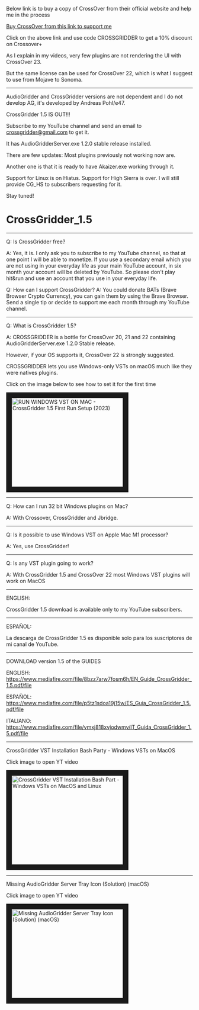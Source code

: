 Below link is to buy a copy of CrossOver from their official website and help me in the process

<a href="https://www.codeweavers.com/store?ad=1009">Buy CrossOver from this link to support me </a>

Click on the above link and use code CROSSGRIDDER to get a 10% discount on Crossover+

As I explain in my videos, very few plugins are not rendering the UI with CrossOver 23. 

But the same license can be used for CrossOver 22, which is what I suggest to use from Mojave to Sonoma.

********************************************************************************************************

AudioGridder and CrossGridder versions are not dependent and I do not develop AG, it's developed by Andreas Pohl/e47.

CrossGridder 1.5 IS OUT!!! 

Subscribe to my YouTube channel and send an email to crossgridder@gmail.com to get it.

It has AudioGridderServer.exe 1.2.0 stable release installed.

There are few updates: Most plugins previously not working now are.

Another one is that it is ready to have Akaizer.exe working through it.

Support for Linux is on Hiatus. Support for High Sierra is over. I will still provide CG_HS to subscribers requesting for it.

Stay tuned!

# CrossGridder_1.5

********************************************************************************************************
Q: Is CrossGridder free?

A: Yes, it is. I only ask you to subscribe to my YouTube channel, so that at one point I will be able to
monetize. 
If you use a secondary email which you are not using in your everyday life as your main YouTube account, 
in six month your account will be deleted by YouTube. So please don't play hit&run and use an account that 
you use in your everyday life.

Q: How can I support CrossGridder?
A: You could donate BATs (Brave Browser Crypto Currency), you can gain them by using the Brave Browser. 
Send a single tip or decide to support me each month through my YouTube channel. 

**********************************************************************************************************
Q: What is CrossGridder 1.5?

A: CROSSGRIDDER is a bottle for CrossOver 20, 21 and 22 containing AudioGridderServer.exe 1.2.0 Stable release.

However, if your OS supports it, CrossOver 22 is strongly suggested.

CROSSGRIDDER lets you use Windows-only VSTs on macOS much like they were natives plugins. 

Click on the image below to see how to set it for the first time

<a href="http://www.youtube.com/watch?feature=player_embedded&v=prqwdWCmJGU
" target="_blank"><img src="http://img.youtube.com/vi/prqwdWCmJGU/0.jpg" 
alt="RUN WINDOWS VST ON MAC - CrossGridder 1.5 First Run Setup (2023)" width="300" height="240" border="15" /></a>

********************************************************************************************************

Q: How can I run 32 bit Windows plugins on Mac? 

A: With Crossover, CrossGridder and Jbridge.

********************************************************************************************************

Q: Is it possible to use Windows VST on Apple Mac M1 processor? 

A: Yes, use CrossGridder!

********************************************************************************************************

Q: Is any VST plugin going to work? 

A: With CrossGridder 1.5 and CrossOver 22 most Windows VST plugins will work on MacOS

********************************************************************************************************

ENGLISH:

CrossGridder 1.5 download is available only to my YouTube subscribers.

********************************************************************************************************

ESPAÑOL:

La descarga de CrossGridder 1.5 es disponible solo para los suscriptores de mi canal de YouTube. 

********************************************************************************************************

DOWNLOAD version 1.5 of the GUIDES

ENGLISH: https://www.mediafire.com/file/8bzz7arw7fosm6h/EN_Guide_CrossGridder_1.5.pdf/file

ESPAÑOL: https://www.mediafire.com/file/p5tz1sdoa19j15w/ES_Guia_CrossGridder_1.5.pdf/file

ITALIANO: https://www.mediafire.com/file/vmxj818xvjodwmv/IT_Guida_CrossGridder_1.5.pdf/file
          
********************************************************************************************************
CrossGridder VST Installation Bash Party - Windows VSTs on MacOS

Click image to open YT video

<a href="http://www.youtube.com/watch?feature=player_embedded&v=pP4O43gaFVM
" target="_blank"><img src="http://img.youtube.com/vi/pP4O43gaFVM/0.jpg" 
alt="CrossGridder VST Installation Bash Part - Windows VSTs on MacOS and Linux" width="300" height="240" border="15" /></a>

********************************************************************************************************
Missing AudioGridder Server Tray Icon (Solution) (macOS)

Click image to open YT video

<a href="http://www.youtube.com/watch?feature=player_embedded&v=tWW7ufgHPjY
" target="_blank"><img src="http://img.youtube.com/vi/tWW7ufgHPjY/0.jpg" 
alt="Missing AudioGridder Server Tray Icon (Solution) (macOS)" width="300" height="240" border="15" /></a>

